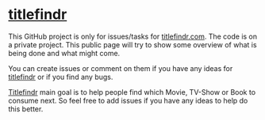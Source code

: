 # [titlefindr](https://titlefindr.com)

This GitHub project is only for issues/tasks for [titlefindr.com](https://titlefindr.com). The code is on a private project. This public page will try to show some overview of what is being done and what might come.

You can create issues or comment on them if you have any ideas for [titlefindr](https://titlefindr.com) or if you find any bugs.

[Titlefindr](https://titlefindr.com) main goal is to help people find which Movie, TV-Show or Book to consume next. So feel free to add issues if you have any ideas to help do this better.

